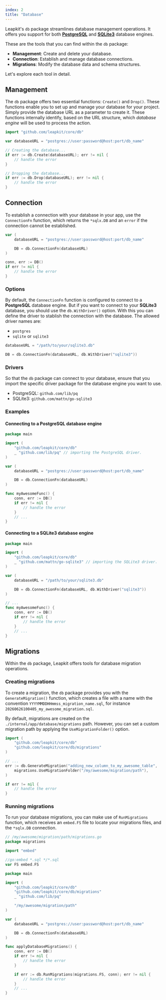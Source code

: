 ```yaml
---
index: 2
title: "Database"
---
```


Leapkit's `db` package streamlines database management operations. It offers you support for both [**PostgreSQL**](https://www.postgresql.org/) and [**SQLite3**](https://www.sqlite.org/) database engines.

These are the tools that you can find within the `db` package:

- **Management**: Create and delete your database.
- **Connection**: Establish and manage database connections.
- **Migrations**: Modify the database data and schema structures.

Let's explore each tool in detail.

## Management

The `db` package offers two essential functions: `Create()` and `Drop()`. These functions enable you to set up and manage your database for your project. Simply provide the database URL as a parameter to create it. These functions internally identify, based on the URL structure, which *database engine* will be used to process the action.

```go
import "github.com/leapkit/core/db"

var databaseURL = "postgres://user:password@host:port/db_name"

// Creating the database...
if err := db.Create(databaseURL); err != nil {
    // handle the error
}

// Dropping the database...
if err := db.Drop(databaseURL); err != nil {
    // handle the error
}
```

## Connection

To establish a connection with your database in your app, use the `ConnectionFn` function, which returns the `*sqlx.DB` and an `error` if the connection cannot be established.

```go
var (
    databaseURL = "postgres://user:password@host:port/db_name"

    DB = db.ConnectionFn(databaseURL)
)

conn, err := DB()
if err != nil {
    // handle the error
}
```

### Options

By default, the `ConnectionFn` function is configured to connect to a **PostgreSQL** database engine. But if you want to connect to your **SQLite3** database, you should use the `db.WithDriver()` option. With this you can define the driver to stablish the connection with the database. The allowed driver names are:

- `postgres`
- `sqlite` or `sqlite3`

```go
databaseURL = "/path/to/your/sqlite3.db"

DB = db.ConnectionFn(databaseURL, db.WithDriver("sqlite3"))
```

### Drivers

So that the `db` package can connect to your database, ensure that you import the specific driver package for the database engine you want to use.

- PostgreSQL: `github.com/lib/pq`
- SQLite3: `github.com/mattn/go-sqlite3`

### Examples

#### Connecting to a PostgreSQL database engine

```go
package main

import (
    "github.com/leapkit/core/db"
    _ "github.com/lib/pq" // importing the PostgreSQL driver.
)

var (
    databaseURL = "postgres://user:password@host:port/db_name"

    DB = db.ConnectionFn(databaseURL)
)

func myAwesomeFunc() {
    conn, err := DB()
    if err != nil {
        // handle the error
    }
    // ...
}
```

#### Connecting to a SQLite3 database engine

```go
package main

import (
    "github.com/leapkit/core/db"
    _ "github.com/mattn/go-sqlite3" // importing the SQLite3 driver.
)

var (
    databaseURL = "/path/to/your/sqlite3.db"

    DB = db.ConnectionFn(databaseURL, db.WithDriver("sqlite3"))
)

// ...
func myAwesomeFunc() {
    conn, err := DB()
    if err != nil {
        // handle the error
    }
    // ...
}
```
## Migrations

Within the `db` package, Leapkit offers tools for database migration operations.

### Creating migrations

To create a migration, the `db` package provides you with the `GenerateMigration()` function, which creates a file with a name with the convention `YYYYMMDDHHmmss_migration_name.sql`, for instance `20260626100405_my_awesome_migration.sql`.

By default, migrations are created on the `./internal/app/database/migrations` path. However, you can set a custom migration path by applying the `UseMigrationFolder()` option.

```go
import (
    "github.com/leapkit/core/db"
	"github.com/leapkit/core/db/migrations"
)

// ...
err := db.GenerateMigration("adding_new_column_to_my_awesome_table",
    migrations.UseMigrationFolder("/my/awesome/migration/path"),
)

if err != nil {
    // handle the error
}
```

### Running migrations

To run your database migrations, you can make use of `RunMigrations` function, which receives an `embed.FS` file to locate your migrations files, and the `*sqlx.DB` connection.

```go
// /my/awesome/migration/path/migrations.go
package migrations

import "embed"

//go:embed *.sql */*.sql
var FS embed.FS
```


```go
package main

import (
    "github.com/leapkit/core/db"
    "github.com/leapkit/core/db/migrations"
    _ "github.com/lib/pq"

    "/my/awesome/migration/path"
)

var (
    databaseURL = "postgres://user:password@host:port/db_name"

    DB = db.ConnectionFn(databaseURL)
)

func applyDatabaseMigrations() {
    conn, err := DB()
    if err != nil {
        // handle the error
    }

    if err := db.RunMigrations(migrations.FS, conn); err != nil {
        // handle the error
    }
    // ...
}
```